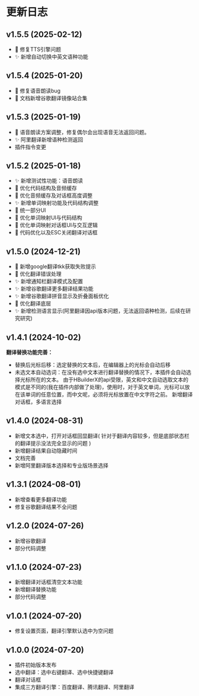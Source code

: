 # 更新日志

## v1.5.5 (2025-02-12)
- 🐞 修复TTS引擎问题
- ✨ 新增自动切换中英文语种功能

## v1.5.4 (2025-01-20)
- 🐞 修复语音朗读bug
- 📃 文档新增谷歌翻译镜像站合集

## v1.5.3 (2025-01-19)
- 🎈 语音朗读方案调整，修复偶尔会出现语音无法返回问题。
- ✨ 阿里翻译新增语种检测返回
- 插件指令变更

## v1.5.2 (2025-01-18)
- ✨ 新增测试性功能：语音朗读
- 🎈 优化代码结构及音频缓存
- 🎈 优化音频缓存及对话框高度调整
- ✨ 新增单词映射功能及代码结构调整
- 🎈 统一部分UI
- 🎈 优化单词映射UI与代码结构
- 🎈 优化单词映射对话框UI与交互逻辑
- 🎈 代码优化以及ESC关闭翻译对话框

## v1.5.0 (2024-12-21)
- 🎈 新增google翻译tkk获取失败提示
- 🎈 优化翻译错误处理
- ✨ 新增通知栏翻译模式及配置
- ✨ 新增谷歌翻译更多翻译结果功能
- ✨ 新增谷歌翻译拼音显示及折叠面板优化
- 🎈 优化翻译底层
- ✨ 新增检测语言显示(阿里翻译因api版本问题，无法返回语种检测，后续在研究研究)

## v1.4.1 (2024-10-02)
**翻译替换功能完善：**
- 替换后光标后移：选定替换的文本后，在编辑器上的光标会自动后移
- 未选文本自动选词：在没有选中文本进行翻译替换的情况下，本插件会自动选择光标所在的文本。
  由于HBuilderX的api受限，英文和中文自动选取文本的模式是不同的(我在插件内部做了处理)，使用时，对于英文单词，光标可以放在该单词的任意位置，而中文呢，必须将光标放置在中文字符之前。
新增翻译对话框，多语言选择

## v1.4.0 (2024-08-31)
- 新增文本选中，打开对话框回显翻译( 针对于翻译内容较多，但是底部状态栏的翻译提示没法完全显示的问题 )
- 新增翻译结果自动隐藏时间
- 文档完善
- 新增阿里翻译版本选择和专业版场景选择

## v1.3.1 (2024-08-01)
- 新增查看更多翻译功能
- 修复谷歌翻译结果不全问题

## v1.2.0 (2024-07-26)
- 新增谷歌翻译
- 部分代码调整

## v1.1.0 (2024-07-23)
- 新增翻译对话框清空文本功能
- 新增翻译替换功能
- 部分代码调整

## v1.0.1 (2024-07-20)
- 修复设置页面，翻译引擎默认选中为空问题

## v1.0.0 (2024-07-20)
- 插件初始版本发布
- 选中翻译：选中右键翻译、选中快捷键翻译
- 翻译对话框
- 集成三方翻译引擎：百度翻译、腾讯翻译、阿里翻译